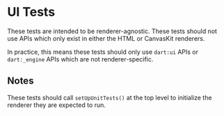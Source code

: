 # UI Tests

These tests are intended to be renderer-agnostic. These tests should not use
APIs which only exist in either the HTML or CanvasKit renderers.

In practice, this means these tests should only use `dart:ui` APIs or
`dart:_engine` APIs which are not renderer-specific.

## Notes

These tests should call `setUpUnitTests()` at the top level to initialize the
renderer they are expected to run.
